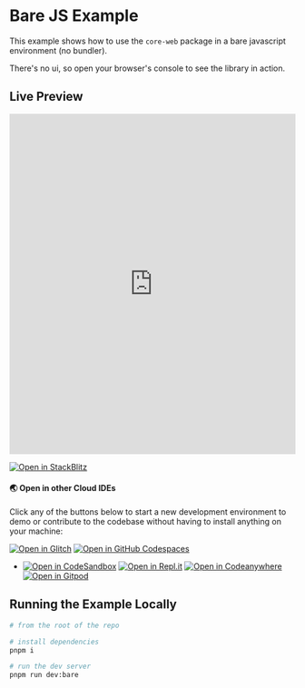 # Bare JS Example

This example shows how to use the `core-web` package in a bare javascript environment (no bundler).

There's no ui, so open your browser's console to see the library in action.

## Live Preview

<iframe src="https://stackblitz.com/github/fedimint/fedimint-web-sdk/tree/main/examples/bare-js?embed=1" style="width: 100%; height: 600px; border: 0;"></iframe>

[![Open in StackBlitz](https://developer.stackblitz.com/img/open_in_stackblitz.svg)](https://stackblitz.com/github/fedimint/fedimint-web-sdk/tree/main/examples/bare-js)


#### 🌏  Open in other Cloud IDEs

Click any of the buttons below to start a new development environment to demo or contribute to the codebase without having to install anything on your machine:

[![Open in Glitch](https://img.shields.io/badge/Open%20in-Glitch-blue?logo=glitch)](https://glitch.com/edit/#!/import/github/fedimint/fedimint-web-sdk/tree/main/examples/bare-js)
[![Open in GitHub Codespaces](https://github.com/codespaces/badge.svg)](https://codespaces.new/fedimint/fedimint-web-sdk/tree/main/examples/bare-js)
- [![Open in CodeSandbox](https://img.shields.io/badge/Open%20in-CodeSandbox-blue?style=flat-square&logo=codesandbox)](https://githubbox.com/fedimint/fedimint-web-sdk/tree/main/examples/bare-js)
[![Open in Repl.it](https://replit.com/badge/github/withastro/astro)](https://replit.com/github/fedimint/fedimint-web-sdk/tree/main/examples/bare-js)
[![Open in Codeanywhere](https://codeanywhere.com/img/open-in-codeanywhere-btn.svg)](https://app.codeanywhere.com/#https://github.com/fedimint/fedimint-web-sdk/tree/main/examples/bare-js)
[![Open in Gitpod](https://gitpod.io/button/open-in-gitpod.svg)](https://gitpod.io/#https://github.com/fedimint/fedimint-web-sdk/tree/main/examples/bare-js)

## Running the Example Locally

```bash
# from the root of the repo

# install dependencies
pnpm i

# run the dev server
pnpm run dev:bare
```
